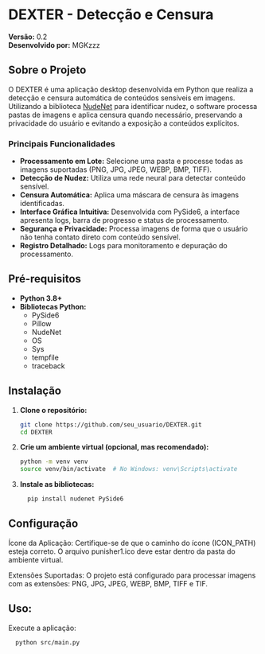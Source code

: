 # DEXTER - Detecção e Censura

**Versão:** 0.2  
**Desenvolvido por:** MGKzzz

## Sobre o Projeto

O DEXTER é uma aplicação desktop desenvolvida em Python que realiza a detecção e censura automática de conteúdos sensíveis em imagens. Utilizando a biblioteca [NudeNet](https://github.com/notAI-tech/NudeNet) para identificar nudez, o software processa pastas de imagens e aplica censura quando necessário, preservando a privacidade do usuário e evitando a exposição a conteúdos explícitos.

### Principais Funcionalidades

- **Processamento em Lote:** Selecione uma pasta e processe todas as imagens suportadas (PNG, JPG, JPEG, WEBP, BMP, TIFF).
- **Detecção de Nudez:** Utiliza uma rede neural para detectar conteúdo sensível.
- **Censura Automática:** Aplica uma máscara de censura às imagens identificadas.
- **Interface Gráfica Intuitiva:** Desenvolvida com PySide6, a interface apresenta logs, barra de progresso e status de processamento.
- **Segurança e Privacidade:** Processa imagens de forma que o usuário não tenha contato direto com conteúdo sensível.
- **Registro Detalhado:** Logs para monitoramento e depuração do processamento.

## Pré-requisitos

- **Python 3.8+**  
- **Bibliotecas Python:**
  - PySide6
  - Pillow
  - NudeNet
  - OS
  - Sys
  - tempfile
  - traceback

## Instalação

1. **Clone o repositório:**

   ```bash
   git clone https://github.com/seu_usuario/DEXTER.git
   cd DEXTER
2. **Crie um ambiente virtual (opcional, mas recomendado):**
   ```bash
   python -m venv venv
   source venv/bin/activate  # No Windows: venv\Scripts\activate
3. **Instale as bibliotecas:**
   ```bash
     pip install nudenet PySide6
## Configuração
Ícone da Aplicação:
Certifique-se de que o caminho do ícone (ICON_PATH) esteja correto. O arquivo punisher1.ico deve estar dentro da pasta do ambiente virtual.

Extensões Suportadas:
O projeto está configurado para processar imagens com as extensões: PNG, JPG, JPEG, WEBP, BMP, TIFF e TIF.

## Uso:
Execute a aplicação:
```bash
  python src/main.py
